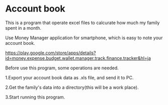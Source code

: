 # Account book
This is a program that operate excel files to calcurate how much my family spent in a month.

Use Money Manager application for smartphone, which is easy to note your account book.

https://play.google.com/store/apps/details?id=money.expense.budget.wallet.manager.track.finance.tracker&hl=ja

Before use this program, some operations are needed.

1.Export your account book data as .xls file, and send it to PC.

2.Get the family's data into a directory(this will be a work place).

3.Start running this program.
